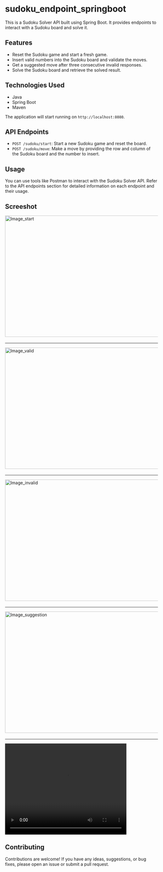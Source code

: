 # sudoku_endpoint_springboot

This is a Sudoku Solver API built using Spring Boot. It provides endpoints to interact with a Sudoku board and solve it.

## Features

- Reset the Sudoku game and start a fresh game.
- Insert valid numbers into the Sudoku board and validate the moves.
- Get a suggested move after three consecutive invalid responses.
- Solve the Sudoku board and retrieve the solved result.

## Technologies Used

- Java
- Spring Boot
- Maven


The application will start running on `http://localhost:8080`.

## API Endpoints

- `POST /sudoku/start`: Start a new Sudoku game and reset the board.
- `POST /sudoku/move`: Make a move by providing the row and column of the Sudoku board and the number to insert.

## Usage

You can use tools like Postman to interact with the Sudoku Solver API. Refer to the API endpoints section for detailed information on each endpoint and their usage.

## Screeshot
<img src="https://github.com/kuldeepsingh0330/sudoku_endpoint_springboot/assets/95225751/2e87da03-a84a-486b-ac23-81905c4a07c9" alt="Image_start" width="800" height="400"/>

<hr style="margin-top: 20px;">


<img src="https://github.com/kuldeepsingh0330/sudoku_endpoint_springboot/assets/95225751/61f91094-f14b-4933-b575-919c3c8b9e1d" alt="Image_valid" width="800" height="400" />

<hr style="margin-top: 20px;">

<img src="https://github.com/kuldeepsingh0330/sudoku_endpoint_springboot/assets/95225751/c16ba2a5-2096-422d-9c4d-e3cf4c1b3dd6" alt="Image_invalid" width="800" height="400" />
  
<hr style="margin-top: 20px;">

<img src="https://github.com/kuldeepsingh0330/sudoku_endpoint_springboot/assets/95225751/93bd8885-cfed-4a38-bde1-414724169624" alt="Image_suggestion" width="800" height="400" />

<hr style="margin-top: 20px;">

<video width="400" height="300" controls>
  <source src="path/to/video.mp4" type="video/mp4">
  Your browser does not support the video tag.
</video>



## Contributing

Contributions are welcome! If you have any ideas, suggestions, or bug fixes, please open an issue or submit a pull request.



